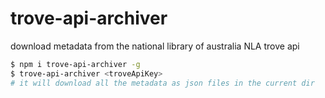 # trove-api-archiver

download metadata from the national library of australia NLA trove api

```sh
$ npm i trove-api-archiver -g
$ trove-api-archiver <troveApiKey>
# it will download all the metadata as json files in the current dir
```